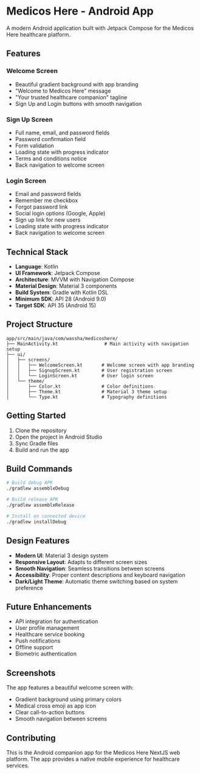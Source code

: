 # Medicos Here - Android App

A modern Android application built with Jetpack Compose for the Medicos Here healthcare platform.

## Features

### Welcome Screen
- Beautiful gradient background with app branding
- "Welcome to Medicos Here" message
- "Your trusted healthcare companion" tagline
- Sign Up and Login buttons with smooth navigation

### Sign Up Screen
- Full name, email, and password fields
- Password confirmation field
- Form validation
- Loading state with progress indicator
- Terms and conditions notice
- Back navigation to welcome screen

### Login Screen
- Email and password fields
- Remember me checkbox
- Forgot password link
- Social login options (Google, Apple)
- Sign up link for new users
- Loading state with progress indicator
- Back navigation to welcome screen

## Technical Stack

- **Language**: Kotlin
- **UI Framework**: Jetpack Compose
- **Architecture**: MVVM with Navigation Compose
- **Material Design**: Material 3 components
- **Build System**: Gradle with Kotlin DSL
- **Minimum SDK**: API 28 (Android 9.0)
- **Target SDK**: API 35 (Android 15)

## Project Structure

```
app/src/main/java/com/wassha/medicoshere/
├── MainActivity.kt                 # Main activity with navigation setup
├── ui/
│   ├── screens/
│   │   ├── WelcomeScreen.kt       # Welcome screen with app branding
│   │   ├── SignupScreen.kt        # User registration screen
│   │   └── LoginScreen.kt         # User login screen
│   └── theme/
│       ├── Color.kt               # Color definitions
│       ├── Theme.kt               # Material 3 theme setup
│       └── Type.kt                # Typography definitions
```

## Getting Started

1. Clone the repository
2. Open the project in Android Studio
3. Sync Gradle files
4. Build and run the app

## Build Commands

```bash
# Build debug APK
./gradlew assembleDebug

# Build release APK
./gradlew assembleRelease

# Install on connected device
./gradlew installDebug
```

## Design Features

- **Modern UI**: Material 3 design system
- **Responsive Layout**: Adapts to different screen sizes
- **Smooth Navigation**: Seamless transitions between screens
- **Accessibility**: Proper content descriptions and keyboard navigation
- **Dark/Light Theme**: Automatic theme switching based on system preference

## Future Enhancements

- API integration for authentication
- User profile management
- Healthcare service booking
- Push notifications
- Offline support
- Biometric authentication

## Screenshots

The app features a beautiful welcome screen with:
- Gradient background using primary colors
- Medical cross emoji as app icon
- Clear call-to-action buttons
- Smooth navigation between screens

## Contributing

This is the Android companion app for the Medicos Here NextJS web platform. The app provides a native mobile experience for healthcare services.

